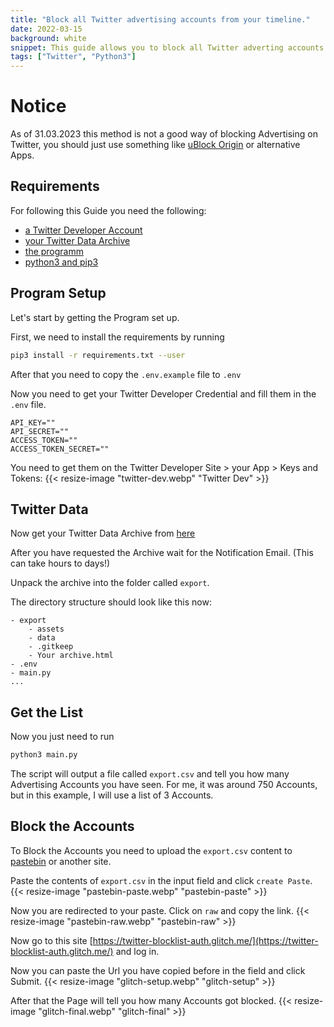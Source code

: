 ```yaml
---
title: "Block all Twitter advertising accounts from your timeline."
date: 2022-03-15
background: white
snippet: This guide allows you to block all Twitter adverting accounts that have been in your timeline.
tags: ["Twitter", "Python3"]
---
```

# Notice

As of 31.03.2023 this method is not a good way of blocking Advertising on Twitter, you should just use something like [uBlock Origin](https://ublockorigin.com/) or alternative Apps.

## Requirements
For following this Guide you need the following:

- [a Twitter Developer Account](https://developer.twitter.com/)
- [your Twitter Data Archive](https://twitter.com/settings/download_your_data)
- [the programm](https://github.com/Nickwasused/twitter-data-export-to-blocklist)
- [python3 and pip3](https://www.python.org/)

## Program Setup
Let's start by getting the Program set up.

First, we need to install the requirements by running 
```bash
pip3 install -r requirements.txt --user
```

After that you need to copy the ```.env.example``` file to ```.env```

Now you need to get your Twitter Developer Credential and fill them in the ```.env``` file.

```plaintext
API_KEY=""
API_SECRET=""
ACCESS_TOKEN=""
ACCESS_TOKEN_SECRET=""
```

You need to get them on the Twitter Developer Site > your App > Keys and Tokens:
{{< resize-image "twitter-dev.webp" "Twitter Dev" >}}

## Twitter Data
Now get your Twitter Data Archive from [here](https://twitter.com/settings/download_your_data)

After you have requested the Archive wait for the Notification Email. (This can take hours to days!)

Unpack the archive into the folder called ```export```.

The directory structure should look like this now:
```plaintext
- export
    - assets
    - data
    - .gitkeep
    - Your archive.html
- .env
- main.py
...
```

## Get the List

Now you just need to run 
```bash
python3 main.py
```

The script will output a file called ```export.csv``` and tell you how many Advertising Accounts you have seen. For me, it was around 750 Accounts, but in this example, I will use a list of 3 Accounts.

## Block the Accounts

To Block the Accounts you need to upload the ```export.csv``` content to [pastebin](https://pastebin.com) or another site.

Paste the contents of ```export.csv``` in the input field and click ```create Paste```. 
{{< resize-image "pastebin-paste.webp" "pastebin-paste" >}}

Now you are redirected to your paste. Click on ```raw``` and copy the link. 
{{< resize-image "pastebin-raw.webp" "pastebin-raw" >}}

Now go to this site [https://twitter-blocklist-auth.glitch.me/](https://twitter-blocklist-auth.glitch.me/) and log in.

Now you can paste the Url you have copied before in the field and click Submit.
{{< resize-image "glitch-setup.webp" "glitch-setup" >}}

After that the Page will tell you how many Accounts got blocked.
{{< resize-image "glitch-final.webp" "glitch-final" >}}